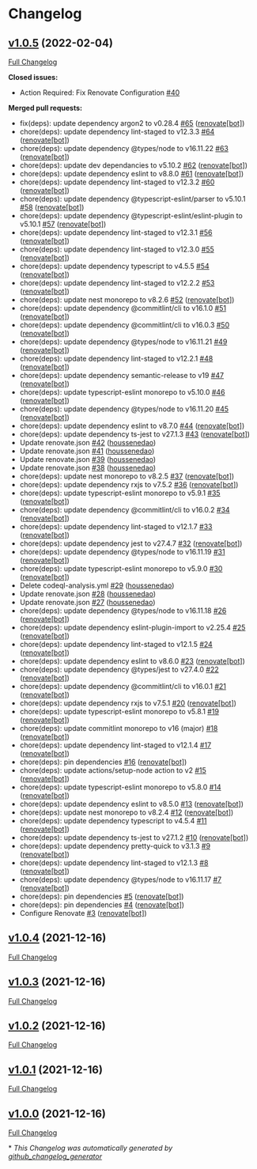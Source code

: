 # Changelog

## [v1.0.5](https://github.com/sinuoslabs/nestjs-hasher/tree/v1.0.5) (2022-02-04)

[Full Changelog](https://github.com/sinuoslabs/nestjs-hasher/compare/v1.0.4...v1.0.5)

**Closed issues:**

- Action Required: Fix Renovate Configuration [\#40](https://github.com/sinuoslabs/nestjs-hasher/issues/40)

**Merged pull requests:**

- fix\(deps\): update dependency argon2 to v0.28.4 [\#65](https://github.com/sinuoslabs/nestjs-hasher/pull/65) ([renovate[bot]](https://github.com/apps/renovate))
- chore\(deps\): update dependency lint-staged to v12.3.3 [\#64](https://github.com/sinuoslabs/nestjs-hasher/pull/64) ([renovate[bot]](https://github.com/apps/renovate))
- chore\(deps\): update dependency @types/node to v16.11.22 [\#63](https://github.com/sinuoslabs/nestjs-hasher/pull/63) ([renovate[bot]](https://github.com/apps/renovate))
- chore\(deps\): update dev dependancies to v5.10.2 [\#62](https://github.com/sinuoslabs/nestjs-hasher/pull/62) ([renovate[bot]](https://github.com/apps/renovate))
- chore\(deps\): update dependency eslint to v8.8.0 [\#61](https://github.com/sinuoslabs/nestjs-hasher/pull/61) ([renovate[bot]](https://github.com/apps/renovate))
- chore\(deps\): update dependency lint-staged to v12.3.2 [\#60](https://github.com/sinuoslabs/nestjs-hasher/pull/60) ([renovate[bot]](https://github.com/apps/renovate))
- chore\(deps\): update dependency @typescript-eslint/parser to v5.10.1 [\#58](https://github.com/sinuoslabs/nestjs-hasher/pull/58) ([renovate[bot]](https://github.com/apps/renovate))
- chore\(deps\): update dependency @typescript-eslint/eslint-plugin to v5.10.1 [\#57](https://github.com/sinuoslabs/nestjs-hasher/pull/57) ([renovate[bot]](https://github.com/apps/renovate))
- chore\(deps\): update dependency lint-staged to v12.3.1 [\#56](https://github.com/sinuoslabs/nestjs-hasher/pull/56) ([renovate[bot]](https://github.com/apps/renovate))
- chore\(deps\): update dependency lint-staged to v12.3.0 [\#55](https://github.com/sinuoslabs/nestjs-hasher/pull/55) ([renovate[bot]](https://github.com/apps/renovate))
- chore\(deps\): update dependency typescript to v4.5.5 [\#54](https://github.com/sinuoslabs/nestjs-hasher/pull/54) ([renovate[bot]](https://github.com/apps/renovate))
- chore\(deps\): update dependency lint-staged to v12.2.2 [\#53](https://github.com/sinuoslabs/nestjs-hasher/pull/53) ([renovate[bot]](https://github.com/apps/renovate))
- chore\(deps\): update nest monorepo to v8.2.6 [\#52](https://github.com/sinuoslabs/nestjs-hasher/pull/52) ([renovate[bot]](https://github.com/apps/renovate))
- chore\(deps\): update dependency @commitlint/cli to v16.1.0 [\#51](https://github.com/sinuoslabs/nestjs-hasher/pull/51) ([renovate[bot]](https://github.com/apps/renovate))
- chore\(deps\): update dependency @commitlint/cli to v16.0.3 [\#50](https://github.com/sinuoslabs/nestjs-hasher/pull/50) ([renovate[bot]](https://github.com/apps/renovate))
- chore\(deps\): update dependency @types/node to v16.11.21 [\#49](https://github.com/sinuoslabs/nestjs-hasher/pull/49) ([renovate[bot]](https://github.com/apps/renovate))
- chore\(deps\): update dependency lint-staged to v12.2.1 [\#48](https://github.com/sinuoslabs/nestjs-hasher/pull/48) ([renovate[bot]](https://github.com/apps/renovate))
- chore\(deps\): update dependency semantic-release to v19 [\#47](https://github.com/sinuoslabs/nestjs-hasher/pull/47) ([renovate[bot]](https://github.com/apps/renovate))
- chore\(deps\): update typescript-eslint monorepo to v5.10.0 [\#46](https://github.com/sinuoslabs/nestjs-hasher/pull/46) ([renovate[bot]](https://github.com/apps/renovate))
- chore\(deps\): update dependency @types/node to v16.11.20 [\#45](https://github.com/sinuoslabs/nestjs-hasher/pull/45) ([renovate[bot]](https://github.com/apps/renovate))
- chore\(deps\): update dependency eslint to v8.7.0 [\#44](https://github.com/sinuoslabs/nestjs-hasher/pull/44) ([renovate[bot]](https://github.com/apps/renovate))
- chore\(deps\): update dependency ts-jest to v27.1.3 [\#43](https://github.com/sinuoslabs/nestjs-hasher/pull/43) ([renovate[bot]](https://github.com/apps/renovate))
- Update renovate.json [\#42](https://github.com/sinuoslabs/nestjs-hasher/pull/42) ([houssenedao](https://github.com/houssenedao))
- Update renovate.json [\#41](https://github.com/sinuoslabs/nestjs-hasher/pull/41) ([houssenedao](https://github.com/houssenedao))
- Update renovate.json [\#39](https://github.com/sinuoslabs/nestjs-hasher/pull/39) ([houssenedao](https://github.com/houssenedao))
- Update renovate.json [\#38](https://github.com/sinuoslabs/nestjs-hasher/pull/38) ([houssenedao](https://github.com/houssenedao))
- chore\(deps\): update nest monorepo to v8.2.5 [\#37](https://github.com/sinuoslabs/nestjs-hasher/pull/37) ([renovate[bot]](https://github.com/apps/renovate))
- chore\(deps\): update dependency rxjs to v7.5.2 [\#36](https://github.com/sinuoslabs/nestjs-hasher/pull/36) ([renovate[bot]](https://github.com/apps/renovate))
- chore\(deps\): update typescript-eslint monorepo to v5.9.1 [\#35](https://github.com/sinuoslabs/nestjs-hasher/pull/35) ([renovate[bot]](https://github.com/apps/renovate))
- chore\(deps\): update dependency @commitlint/cli to v16.0.2 [\#34](https://github.com/sinuoslabs/nestjs-hasher/pull/34) ([renovate[bot]](https://github.com/apps/renovate))
- chore\(deps\): update dependency lint-staged to v12.1.7 [\#33](https://github.com/sinuoslabs/nestjs-hasher/pull/33) ([renovate[bot]](https://github.com/apps/renovate))
- chore\(deps\): update dependency jest to v27.4.7 [\#32](https://github.com/sinuoslabs/nestjs-hasher/pull/32) ([renovate[bot]](https://github.com/apps/renovate))
- chore\(deps\): update dependency @types/node to v16.11.19 [\#31](https://github.com/sinuoslabs/nestjs-hasher/pull/31) ([renovate[bot]](https://github.com/apps/renovate))
- chore\(deps\): update typescript-eslint monorepo to v5.9.0 [\#30](https://github.com/sinuoslabs/nestjs-hasher/pull/30) ([renovate[bot]](https://github.com/apps/renovate))
- Delete codeql-analysis.yml [\#29](https://github.com/sinuoslabs/nestjs-hasher/pull/29) ([houssenedao](https://github.com/houssenedao))
- Update renovate.json [\#28](https://github.com/sinuoslabs/nestjs-hasher/pull/28) ([houssenedao](https://github.com/houssenedao))
- Update renovate.json [\#27](https://github.com/sinuoslabs/nestjs-hasher/pull/27) ([houssenedao](https://github.com/houssenedao))
- chore\(deps\): update dependency @types/node to v16.11.18 [\#26](https://github.com/sinuoslabs/nestjs-hasher/pull/26) ([renovate[bot]](https://github.com/apps/renovate))
- chore\(deps\): update dependency eslint-plugin-import to v2.25.4 [\#25](https://github.com/sinuoslabs/nestjs-hasher/pull/25) ([renovate[bot]](https://github.com/apps/renovate))
- chore\(deps\): update dependency lint-staged to v12.1.5 [\#24](https://github.com/sinuoslabs/nestjs-hasher/pull/24) ([renovate[bot]](https://github.com/apps/renovate))
- chore\(deps\): update dependency eslint to v8.6.0 [\#23](https://github.com/sinuoslabs/nestjs-hasher/pull/23) ([renovate[bot]](https://github.com/apps/renovate))
- chore\(deps\): update dependency @types/jest to v27.4.0 [\#22](https://github.com/sinuoslabs/nestjs-hasher/pull/22) ([renovate[bot]](https://github.com/apps/renovate))
- chore\(deps\): update dependency @commitlint/cli to v16.0.1 [\#21](https://github.com/sinuoslabs/nestjs-hasher/pull/21) ([renovate[bot]](https://github.com/apps/renovate))
- chore\(deps\): update dependency rxjs to v7.5.1 [\#20](https://github.com/sinuoslabs/nestjs-hasher/pull/20) ([renovate[bot]](https://github.com/apps/renovate))
- chore\(deps\): update typescript-eslint monorepo to v5.8.1 [\#19](https://github.com/sinuoslabs/nestjs-hasher/pull/19) ([renovate[bot]](https://github.com/apps/renovate))
- chore\(deps\): update commitlint monorepo to v16 \(major\) [\#18](https://github.com/sinuoslabs/nestjs-hasher/pull/18) ([renovate[bot]](https://github.com/apps/renovate))
- chore\(deps\): update dependency lint-staged to v12.1.4 [\#17](https://github.com/sinuoslabs/nestjs-hasher/pull/17) ([renovate[bot]](https://github.com/apps/renovate))
- chore\(deps\): pin dependencies [\#16](https://github.com/sinuoslabs/nestjs-hasher/pull/16) ([renovate[bot]](https://github.com/apps/renovate))
- chore\(deps\): update actions/setup-node action to v2 [\#15](https://github.com/sinuoslabs/nestjs-hasher/pull/15) ([renovate[bot]](https://github.com/apps/renovate))
- chore\(deps\): update typescript-eslint monorepo to v5.8.0 [\#14](https://github.com/sinuoslabs/nestjs-hasher/pull/14) ([renovate[bot]](https://github.com/apps/renovate))
- chore\(deps\): update dependency eslint to v8.5.0 [\#13](https://github.com/sinuoslabs/nestjs-hasher/pull/13) ([renovate[bot]](https://github.com/apps/renovate))
- chore\(deps\): update nest monorepo to v8.2.4 [\#12](https://github.com/sinuoslabs/nestjs-hasher/pull/12) ([renovate[bot]](https://github.com/apps/renovate))
- chore\(deps\): update dependency typescript to v4.5.4 [\#11](https://github.com/sinuoslabs/nestjs-hasher/pull/11) ([renovate[bot]](https://github.com/apps/renovate))
- chore\(deps\): update dependency ts-jest to v27.1.2 [\#10](https://github.com/sinuoslabs/nestjs-hasher/pull/10) ([renovate[bot]](https://github.com/apps/renovate))
- chore\(deps\): update dependency pretty-quick to v3.1.3 [\#9](https://github.com/sinuoslabs/nestjs-hasher/pull/9) ([renovate[bot]](https://github.com/apps/renovate))
- chore\(deps\): update dependency lint-staged to v12.1.3 [\#8](https://github.com/sinuoslabs/nestjs-hasher/pull/8) ([renovate[bot]](https://github.com/apps/renovate))
- chore\(deps\): update dependency @types/node to v16.11.17 [\#7](https://github.com/sinuoslabs/nestjs-hasher/pull/7) ([renovate[bot]](https://github.com/apps/renovate))
- chore\(deps\): pin dependencies [\#5](https://github.com/sinuoslabs/nestjs-hasher/pull/5) ([renovate[bot]](https://github.com/apps/renovate))
- chore\(deps\): pin dependencies [\#4](https://github.com/sinuoslabs/nestjs-hasher/pull/4) ([renovate[bot]](https://github.com/apps/renovate))
- Configure Renovate [\#3](https://github.com/sinuoslabs/nestjs-hasher/pull/3) ([renovate[bot]](https://github.com/apps/renovate))

## [v1.0.4](https://github.com/sinuoslabs/nestjs-hasher/tree/v1.0.4) (2021-12-16)

[Full Changelog](https://github.com/sinuoslabs/nestjs-hasher/compare/v1.0.3...v1.0.4)

## [v1.0.3](https://github.com/sinuoslabs/nestjs-hasher/tree/v1.0.3) (2021-12-16)

[Full Changelog](https://github.com/sinuoslabs/nestjs-hasher/compare/v1.0.2...v1.0.3)

## [v1.0.2](https://github.com/sinuoslabs/nestjs-hasher/tree/v1.0.2) (2021-12-16)

[Full Changelog](https://github.com/sinuoslabs/nestjs-hasher/compare/v1.0.1...v1.0.2)

## [v1.0.1](https://github.com/sinuoslabs/nestjs-hasher/tree/v1.0.1) (2021-12-16)

[Full Changelog](https://github.com/sinuoslabs/nestjs-hasher/compare/v1.0.0...v1.0.1)

## [v1.0.0](https://github.com/sinuoslabs/nestjs-hasher/tree/v1.0.0) (2021-12-16)

[Full Changelog](https://github.com/sinuoslabs/nestjs-hasher/compare/65baec1c2145d00684380735f3a7994d5f316df4...v1.0.0)



\* *This Changelog was automatically generated by [github_changelog_generator](https://github.com/github-changelog-generator/github-changelog-generator)*
